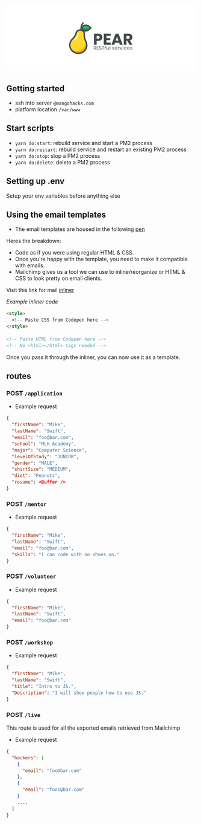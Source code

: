 ![Pear](https://github.com/hackfiu/pear/blob/mentor-and-workshops/assets/banner.jpg?raw=true)

## Getting started

- ssh into server `@mangohacks.com`
- platform location `/var/www`

## Start scripts

- `yarn do:start`: rebuild service and start a PM2 process
- `yarn do:restart`: rebuild service and restart an existing PM2 process
- `yarn do:stop`: stop a PM2 process
- `yarn do:delete`: delete a PM2 process

## Setting up .env

Setup your env variables before anything else

## Using the email templates

- The email templates are housed in the following [pen](https://codepen.io/dashboard/)

Heres the breakdown:

- Code as if you were using regular HTML & CSS.
- Once you're happy with the template, you need to make it compatible with emails.
- Mailchimp gives us a tool we can use to inline/reorganize or HTML & CSS to look pretty on email clients.

Visit this link for mail [inliner](https://templates.mailchimp.com/resources/inline-css/)

_Example inliner code_

```html
<style>
  <!-- Paste CSS from Codepen here -->
</style>

<!-- Paste HTML from Codepen here -->
<!-- No <html></html> tags needed -->
```

Once you pass it through the inliner, you can now use it as a template.

## routes

### POST `/application`

- Example request

```json
{
  "firstName": "Mike",
  "lastName": "Swift",
  "email": "foo@bar.com",
  "school": "MLH Academy",
  "major": "Computer Science",
  "levelOfStudy": "JUNIOR",
  "gender": "MALE",
  "shirtSize": "MEDIUM",
  "diet": "Peanuts",
  "resume": <Buffer />
}
```

### POST `/mentor`

- Example request

```json
{
  "firstName": "Mike",
  "lastName": "Swift",
  "email": "foo@bar.com",
  "skills": "I can code with no shoes on."
}
```

### POST `/volunteer`

- Example request

```json
{
  "firstName": "Mike",
  "lastName": "Swift",
  "email": "foo@bar.com"
}
```

### POST `/workshop`

- Example request

```json
{
  "firstName": "Mike",
  "lastName": "Swift",
  "title": "Intro to JS.",
  "Description": "I will show people how to use JS."
}
```

### POST `/live`

This route is used for all the exported emails retrieved from Mailchimp

- Example request

```json
{
  "hackers": [
    {
      "email": "foo@bar.com"
    },
    {
      "email": "foo1@bar.com"
    }
    ....
  ]
}
```

